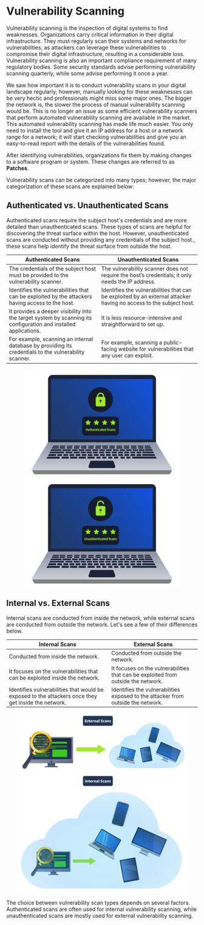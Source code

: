 # Vulnerability Scanning

Vulnerability scanning is the inspection of digital systems to find weaknesses. Organizations carry critical information in their digital infrastructure. They must regularly scan their systems and networks for vulnerabilities, as attackers can leverage these vulnerabilities to compromise their digital infrastructure, resulting in a considerable loss. Vulnerability scanning is also an important compliance requirement of many regulatory bodies. Some security standards advise performing vulnerability scanning quarterly, while some advise performing it once a year.

We saw how important it is to conduct vulnerability scans in your digital landscape regularly; however, manually looking for these weaknesses can be very hectic and professionals might miss some major ones. The bigger the network is, the slower the process of manual vulnerability scanning would be. This is no longer an issue as some efficient vulnerability scanners that perform automated vulnerability scanning are available in the market. This automated vulnerability scanning has made life much easier. You only need to install the tool and give it an IP address for a host or a network range for a network; it will start checking vulnerabilities and give you an easy-to-read report with the details of the vulnerabilities found.

After identifying vulnerabilities, organizations fix them by making changes to a software program or system. These changes are referred to as **Patches**.

Vulnerability scans can be categorized into many types; however, the major categorization of these scans are explained below:

## Authenticated vs. Unauthenticated Scans

Authenticated scans require the subject host's credentials and are more detailed than unauthenticated scans. These types of scans are helpful for discovering the threat surface within the host. However, unauthenticated scans are conducted without providing any credentials of the subject host., these scans help identify the threat surface from outside the host.

| Authenticated Scans | Unauthenticated Scans |
| --- | --- |
| The credentials of the subject host must be provided to the vulnerability scanner. | The vulnerability scanner does not require the host’s credentials; it only needs the IP address. |
| Identifies the vulnerabilities that can be exploited by the attackers having access to the host. | Identifies the vulnerabilities that can be exploited by an external attacker having no access to the subject host. |
| It provides a deeper visibility into the target system by scanning its configuration and installed applications. | It is less resource-intensive and straightforward to set up. |
| For example, scanning an internal database by providing its credentials to the vulnerability scanner. | For example, scanning a public-facing website for vulnerabilities that any user can exploit. |

<img src="../../../../_resources/99fbaf078a84c9ddd15c6ead2c7ba0b6.png" alt="99fbaf078a84c9ddd15c6ead2c7ba0b6.png" class="jop-noMdConv" width="408" height="287" style="display: block; margin: 0 auto;"><img src="../../../../_resources/52b56fb09495c778d191415259f26296.png" alt="52b56fb09495c778d191415259f26296.png" class="jop-noMdConv" width="408" height="287" style="display: block; margin: 0 auto;">

## Internal vs. External Scans

Internal scans are conducted from inside the network, while external scans are conducted from outside the network. Let's see a few of their differences below.

| Internal Scans | External Scans |
| --- | --- |
| Conducted from inside the network. | Conducted from outside the network. |
| It focuses on the vulnerabilities that can be exploited inside the network. | It focuses on the vulnerabilities that can be exploited from outside the network. |
| Identifies vulnerabilities that would be exposed to the attackers once they get inside the network. | Identifies the vulnerabilities exposed to the attacker from outside the network. |

<img src="../../../../_resources/e11a7403fde4617d45dbcb5570c7f12f.png" alt="e11a7403fde4617d45dbcb5570c7f12f.png" width="450" height="477" style="display: block; margin: 0 auto;">

The choice between vulnerability scan types depends on several factors. Authenticated scans are often used for internal vulnerability scanning, while unauthenticated scans are mostly used for external vulnerability scanning.